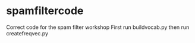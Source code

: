 # spamfiltercode
Correct code for the spam filter workshop
First run buildvocab.py then run createfreqvec.py

